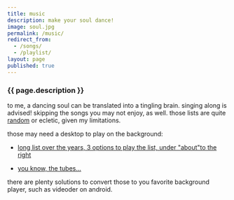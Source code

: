 ```yaml
---
title: music
description: make your soul dance!
image: soul.jpg
permalink: /music/
redirect_from:
  - /songs/
  - /playlist/
layout: page
published: true
---
```


### {{ page.description }}

to me, a dancing soul can be translated into a tingling brain. singing along is advised! skipping the songs you may not enjoy, as well. those lists are quite [random](/random) or ecletic, given my limitations.

those may need a desktop to play on the background:

- [long list over the years, 3 options to play the list, under "about"to the right](https://www.last.fm/user/cawas)

- [you know, the tubes...](https://www.youtube.com/playlist?list=PL28DE3A85A7D3FA81)

there are plenty solutions to convert those to you favorite background player, such as videoder on android.

